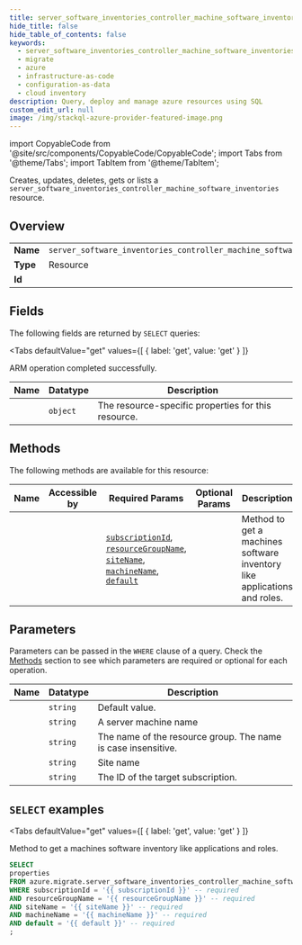 ```yaml
--- 
title: server_software_inventories_controller_machine_software_inventories
hide_title: false
hide_table_of_contents: false
keywords:
  - server_software_inventories_controller_machine_software_inventories
  - migrate
  - azure
  - infrastructure-as-code
  - configuration-as-data
  - cloud inventory
description: Query, deploy and manage azure resources using SQL
custom_edit_url: null
image: /img/stackql-azure-provider-featured-image.png
---
```


import CopyableCode from '@site/src/components/CopyableCode/CopyableCode';
import Tabs from '@theme/Tabs';
import TabItem from '@theme/TabItem';

Creates, updates, deletes, gets or lists a <code>server_software_inventories_controller_machine_software_inventories</code> resource.

## Overview
<table><tbody>
<tr><td><b>Name</b></td><td><code>server_software_inventories_controller_machine_software_inventories</code></td></tr>
<tr><td><b>Type</b></td><td>Resource</td></tr>
<tr><td><b>Id</b></td><td><CopyableCode code="azure.migrate.server_software_inventories_controller_machine_software_inventories" /></td></tr>
</tbody></table>

## Fields

The following fields are returned by `SELECT` queries:

<Tabs
    defaultValue="get"
    values={[
        { label: 'get', value: 'get' }
    ]}
>
<TabItem value="get">

ARM operation completed successfully.

<table>
<thead>
    <tr>
    <th>Name</th>
    <th>Datatype</th>
    <th>Description</th>
    </tr>
</thead>
<tbody>
<tr>
    <td><CopyableCode code="properties" /></td>
    <td><code>object</code></td>
    <td>The resource-specific properties for this resource.</td>
</tr>
</tbody>
</table>
</TabItem>
</Tabs>

## Methods

The following methods are available for this resource:

<table>
<thead>
    <tr>
    <th>Name</th>
    <th>Accessible by</th>
    <th>Required Params</th>
    <th>Optional Params</th>
    <th>Description</th>
    </tr>
</thead>
<tbody>
<tr>
    <td><a href="#get"><CopyableCode code="get" /></a></td>
    <td><CopyableCode code="select" /></td>
    <td><a href="#parameter-subscriptionId"><code>subscriptionId</code></a>, <a href="#parameter-resourceGroupName"><code>resourceGroupName</code></a>, <a href="#parameter-siteName"><code>siteName</code></a>, <a href="#parameter-machineName"><code>machineName</code></a>, <a href="#parameter-default"><code>default</code></a></td>
    <td></td>
    <td>Method to get a machines software inventory like applications and roles.</td>
</tr>
</tbody>
</table>

## Parameters

Parameters can be passed in the `WHERE` clause of a query. Check the [Methods](#methods) section to see which parameters are required or optional for each operation.

<table>
<thead>
    <tr>
    <th>Name</th>
    <th>Datatype</th>
    <th>Description</th>
    </tr>
</thead>
<tbody>
<tr id="parameter-default">
    <td><CopyableCode code="default" /></td>
    <td><code>string</code></td>
    <td>Default value.</td>
</tr>
<tr id="parameter-machineName">
    <td><CopyableCode code="machineName" /></td>
    <td><code>string</code></td>
    <td> A server machine name</td>
</tr>
<tr id="parameter-resourceGroupName">
    <td><CopyableCode code="resourceGroupName" /></td>
    <td><code>string</code></td>
    <td>The name of the resource group. The name is case insensitive.</td>
</tr>
<tr id="parameter-siteName">
    <td><CopyableCode code="siteName" /></td>
    <td><code>string</code></td>
    <td>Site name</td>
</tr>
<tr id="parameter-subscriptionId">
    <td><CopyableCode code="subscriptionId" /></td>
    <td><code>string</code></td>
    <td>The ID of the target subscription.</td>
</tr>
</tbody>
</table>

## `SELECT` examples

<Tabs
    defaultValue="get"
    values={[
        { label: 'get', value: 'get' }
    ]}
>
<TabItem value="get">

Method to get a machines software inventory like applications and roles.

```sql
SELECT
properties
FROM azure.migrate.server_software_inventories_controller_machine_software_inventories
WHERE subscriptionId = '{{ subscriptionId }}' -- required
AND resourceGroupName = '{{ resourceGroupName }}' -- required
AND siteName = '{{ siteName }}' -- required
AND machineName = '{{ machineName }}' -- required
AND default = '{{ default }}' -- required
;
```
</TabItem>
</Tabs>
